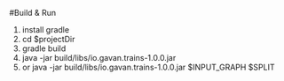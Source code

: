 #Build & Run
1. install gradle
2. cd $projectDir
3. gradle build
4. java -jar build/libs/io.gavan.trains-1.0.0.jar
5. or java -jar build/libs/io.gavan.trains-1.0.0.jar $INPUT_GRAPH $SPLIT